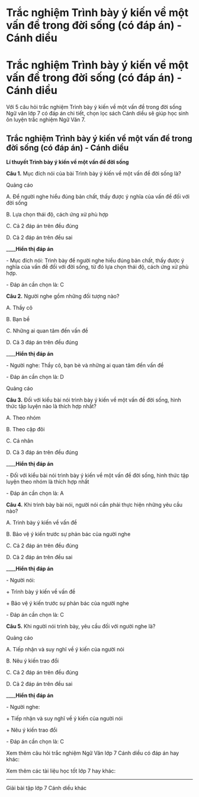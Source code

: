 # Trắc nghiệm Trình bày ý kiến về một vấn đề trong đời sống (có đáp án) - Cánh diều

# Trắc nghiệm Trình bày ý kiến về một vấn đề trong đời sống (có đáp án) - Cánh diều

Với 5 câu hỏi trắc nghiệm Trình bày ý kiến về một vấn đề trong đời sống Ngữ văn lớp 7 có đáp án chi tiết, chọn lọc sách Cánh diều sẽ giúp học sinh ôn luyện trắc nghiệm Ngữ Văn 7.

## Trắc nghiệm Trình bày ý kiến về một vấn đề trong đời sống (có đáp án) - Cánh diều

**Lí thuyết Trình bày ý kiến về một vấn đề đời sống**

**Câu 1.** Mục đích nói của bài Trình bày ý kiến về một vấn đề đời sống là?

Quảng cáo

A. Để người nghe hiểu đúng bản chất, thấy được ý nghĩa của vấn đề đối với đời sống

B. Lựa chọn thái độ, cách ứng xử phù hợp

C. Cả 2 đáp án trên đều đúng

D. Cả 2 đáp án trên đều sai

____**Hiển thị đáp án**

\- Mục đích nói: Trình bày để người nghe hiểu đúng bản chất, thấy được ý nghĩa của vấn đề đối với đời sống, từ đó lựa chọn thái độ, cách ứng xử phù hợp.

\- Đáp án cần chọn là: C

**Câu 2.** Người nghe gồm những đối tượng nào?

A. Thầy cô

B. Bạn bề

C. Những ai quan tâm đến vấn đề

D. Cả 3 đáp án trên đều đúng

____**Hiển thị đáp án**

\- Người nghe: Thầy cô, bạn bè và những ai quan tâm đến vấn đề

\- Đáp án cần chọn là: D

Quảng cáo

**Câu 3.** Đối với kiểu bài nói trình bày ý kiến về một vấn đề đời sống, hình thức tập luyện nào là thích hợp nhất?

A. Theo nhóm

B. Theo cặp đôi

C. Cá nhân

D. Cả 3 đáp án trên đều đúng

____**Hiển thị đáp án**

\- Đối với kiểu bài nói trình bày ý kiến về một vấn đề đời sống, hình thức tập luyện theo nhóm là thích hợp nhất

\- Đáp án cần chọn là: A

**Câu 4.** Khi trình bày bài nói, người nói cần phải thực hiện những yêu cầu nào?

A. Trình bày ý kiến về vấn đề

B. Bảo vệ ý kiến trước sự phản bác của người nghe

C. Cả 2 đáp án trên đều đúng

D. Cả 2 đáp án trên đều sai

____**Hiển thị đáp án**

\- Người nói:

\+ Trình bày ý kiến về vấn đề

\+ Bảo vệ ý kiến trước sự phản bác của người nghe

\- Đáp án cần chọn là: C

**Câu 5.** Khi người nói trình bày, yêu cầu đối với người nghe là?

Quảng cáo

A. Tiếp nhận và suy nghĩ về ý kiến của người nói

B. Nêu ý kiến trao đổi

C. Cả 2 đáp án trên đều đúng

D. Cả 2 đáp án trên đều sai

____**Hiển thị đáp án**

\- Người nghe:

\+ Tiếp nhận và suy nghĩ về ý kiến của người nói

\+ Nêu ý kiến trao đổi

\- Đáp án cần chọn là: C

Xem thêm câu hỏi trắc nghiệm Ngữ Văn lớp 7 Cánh diều có đáp án hay khác:

Xem thêm các tài liệu học tốt lớp 7 hay khác:

* * *

Giải bài tập lớp 7 Cánh diều khác
